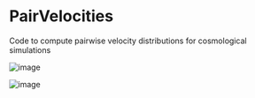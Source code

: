 # PairVelocities

Code to compute pairwise velocity distributions for cosmological simulations


![image](https://user-images.githubusercontent.com/31046348/122271780-2c727380-ceb6-11eb-8f34-295f4b75f774.png)

![image](https://user-images.githubusercontent.com/31046348/122271896-52981380-ceb6-11eb-8d3e-7f6440bae496.png)



